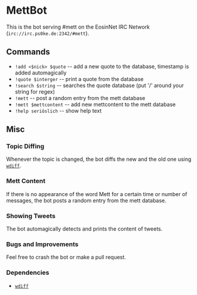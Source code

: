 MettBot
=======

This is the bot serving #mett on the EosinNet IRC Network (`irc://irc.ps0ke.de:2342/#mett`).

Commands
--------

* `!add <$nick> $quote` -- add a new quote to the database, timestamp is added automagically
* `!quote $interger` -- print a quote from the database
* `!search $string` -- searches the quote database (put '/' around your string for regex)
* `!mett` -- post a random entry from the mett database
* `!mett $mettcontent` -- add new mettcontent to the mett database
* `!help seriöslich` -- show help text

Misc
----

### Topic Diffing

Whenever the topic is changed, the bot diffs the new and the old one using [`wdiff`](https://www.gnu.org/software/wdiff/).

### Mett Content

If there is no appearance of the word Mett for a certain time or number of messages, the bot posts a random entry from the mett database.

### Showing Tweets

The bot automagically detects and prints the content of tweets.

### Bugs and Improvements

Feel free to crash the bot or make a pull request.

### Dependencies

* [`wdiff`](https://www.gnu.org/software/wdiff/)
